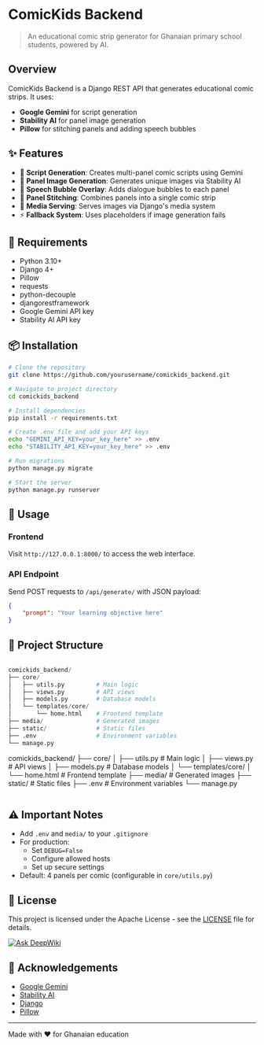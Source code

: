 # ComicKids Backend

> An educational comic strip generator for Ghanaian primary school students, powered by AI.

## Overview

ComicKids Backend is a Django REST API that generates educational comic strips. It uses:

- **Google Gemini** for script generation
- **Stability AI** for panel image generation
- **Pillow** for stitching panels and adding speech bubbles

## ✨ Features

- 🤖 **Script Generation**: Creates multi-panel comic scripts using Gemini
- 🎨 **Panel Image Generation**: Generates unique images via Stability AI
- 💬 **Speech Bubble Overlay**: Adds dialogue bubbles to each panel
- 🔄 **Panel Stitching**: Combines panels into a single comic strip
- 📡 **Media Serving**: Serves images via Django's media system
- ⚡ **Fallback System**: Uses placeholders if image generation fails

## 🚀 Requirements

- Python 3.10+
- Django 4+
- Pillow
- requests
- python-decouple
- djangorestframework
- Google Gemini API key
- Stability AI API key

## 📦 Installation

```bash
# Clone the repository
git clone https://github.com/yourusername/comickids_backend.git

# Navigate to project directory
cd comickids_backend

# Install dependencies
pip install -r requirements.txt

# Create .env file and add your API keys
echo "GEMINI_API_KEY=your_key_here" >> .env
echo "STABILITY_API_KEY=your_key_here" >> .env

# Run migrations
python manage.py migrate

# Start the server
python manage.py runserver
```

## 🔧 Usage

### Frontend

Visit `http://127.0.0.1:8000/` to access the web interface.

### API Endpoint

Send POST requests to `/api/generate/` with JSON payload:

```json
{
    "prompt": "Your learning objective here"
}
```

## 📁 Project Structure

```python

comickids_backend/
├── core/
│   ├── utils.py         # Main logic
│   ├── views.py         # API views
│   ├── models.py        # Database models
│   └── templates/core/
│       └── home.html    # Frontend template
├── media/               # Generated images
├── static/              # Static files
├── .env                 # Environment variables
└── manage.py
```

comickids_backend/
├── core/
│   ├── utils.py         # Main logic
│   ├── views.py         # API views
│   ├── models.py        # Database models
│   └── templates/core/
│       └── home.html    # Frontend template
├── media/               # Generated images
├── static/             # Static files
├── .env                # Environment variables
└── manage.py

```python
```
## ⚠️ Important Notes

- Add `.env` and `media/` to your `.gitignore`
- For production:
  - Set `DEBUG=False`
  - Configure allowed hosts
  - Set up secure settings
- Default: 4 panels per comic (configurable in `core/utils.py`)

## 📄 License

This project is licensed under the Apache License - see the [LICENSE](LICENSE) file for details.

[![Ask DeepWiki](https://deepwiki.com/badge.svg)](https://deepwiki.com/sylvesterakrong/comickids_backend)

## 🙏 Acknowledgements

- [Google Gemini](https://cloud.google.com/vertex-ai/docs/generative-ai/model-reference/gemini)
- [Stability AI](https://stability.ai/)
- [Django](https://www.djangoproject.com/)
- [Pillow](https://python-pillow.org/)

---

Made with ❤️ for Ghanaian education
